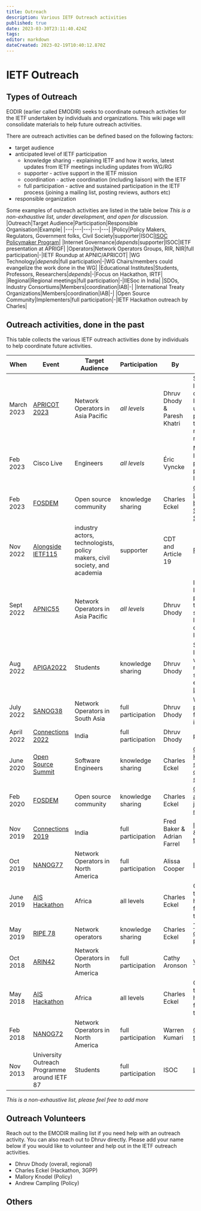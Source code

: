 ```yaml
---
title: Outreach
description: Various IETF Outreach activities 
published: true
date: 2023-03-30T23:11:40.424Z
tags: 
editor: markdown
dateCreated: 2023-02-19T10:40:12.870Z
---
```


# IETF Outreach

## Types of Outreach

EODIR (earlier called EMODIR) seeks to coordinate outreach activities for the IETF undertaken by individuals and organizations. This wiki page will consolidate materials to help future outreach activities. 

There are outreach activities can be defined based on the following factors:
- target audience 
- anticipated level of IETF participation 
	- knowledge sharing - explaining IETF and how it works, latest updates from IETF meetings including updates from WG/RG 
  - supporter - active support in the IETF mission 
  - coordination - active coordination (including liaison) with the IETF
  - full participation - active and sustained participation in the IETF process (joining a mailing list, posting reviews, authors etc) 
- responsible organization

Some examples of outreach activities are listed in the table below 
*This is a non-exhaustive list, under development, and open for discussion.*
|Outreach|Target Audience|Participation|Responsible Organisation|Example|
|---|---|---|---|---|
|Policy|Policy Makers, Regulators, Government folks, Civil Society|supporter|ISOC|[ISOC Policymaker Program](https://www.internetsociety.org/policy-programs/policymakers-program-to-ietf/)|
|Internet Governance|*depends*|supporter|ISOC|IETF presentation at APRIGF|
|Operators|Network Operators Groups, RIR, NIR|full participation|-|IETF Roundup at APNIC/APRICOT|
|WG Technology|*depends*|full participation|-|WG Chairs/members could evangelize the work done in the WG|
|Educational Institutes|Students, Professors, Researchers|*depends*|-|Focus on Hackathon, IRTF|
|Regional|Regional meetings|full participation|-|IIESoc in India|
|SDOs, Industry Consortiums|Members|coordination|IAB|-|
|International Treaty Organizations|Members|coordination|IAB|-|
|Open Source Community|Implementers|full participation|-|IETF Hackathon outreach by Charles|


## Outreach activities, done in the past

This table collects the various IETF outreach activities done by individuals to help coordinate future activities. 

|When|Event|Target Audience|Participation|By|Remarks|
|---|---|---|---|---|---|
|March 2023|[APRICOT 2023](https://2023.apricot.net/program/schedule/#/day/10)|Network Operators in Asia Pacific|*all levels*|Dhruv Dhody & Paresh Khatri|Sharing the latest development at IETF 115 and urging participation in the IETF 116 meeting in the region [Link](https://docs.google.com/presentation/d/1W0KrE_9yK7BTAcrwooTUX2VJ_mbnyIowAeMRGOWUEj8/edit?usp=sharing) [Blog](https://blog.apnic.net/2023/02/27/ietf-roundup-for-the-apnic-community/)|
|Feb 2023|Cisco Live|Engineers|*all levels*|Éric Vyncke|Making the Internet a better place by participating in IETF; [Link](https://www.ciscolive.com/on-demand/on-demand-library.html?search=ietf#/session/1675722375363001tXUL)|
| Feb 2023 | [FOSDEM](https://fosdem.org/2023/) | Open source community | knowledge sharing | Charles Eckel | [Creating Clear Linkage between Open Source and Standards](https://fosdem.org/2023/schedule/event/uncover_missing_link/)|
|Nov 2022| [Alongside IETF115](https://cdt.org/event/cdt-and-article-19-connecting-internet-protocols-and-standards-with-policy/)|industry actors, technologists, policy makers, civil society, and academia|supporter|CDT and Article 19|[Recording](https://www.youtube.com/watch?v=VjkTesGsnBs&feature=youtu.be&ab_channel=419ConsultingLimited)| 
|Sept 2022|[APNIC55](https://conference.apnic.net/54/program/schedule/#/day/7/apnic-technical-session-4)|Network Operators in Asia Pacific|*all levels*|Dhruv Dhody|Introduction to IETF, IETF participation in the region, and sharing the latest development at IETF 114 [Link](https://conference.apnic.net/54/assets/files/APSG129/ietfroundupforapnic5_1663123974.pdf)|
|Aug 2022|[APIGA2022](https://community.icann.org/display/GSEAPAC/APIGA+2022+Program)|Students|knowledge sharing|Dhruv Dhody|Sharing about IETF's way of working in a multi-stakeholder environment [Link](https://docs.google.com/presentation/d/1l7AdC9qTRcyh4Dv9AdvGZMB9Nqqp-8JweR7LCOyGnK8/edit?usp=sharing)|
|July 2022|[SANOG38](https://www.sanog.org/sanog38/program.html)|Network Operators in South Asia|full participation|Dhruv Dhody|Why operator participation from the region is low [Link](https://www.sanog.org/resources/sanog38/SANOG38_Conference-Dhruv_IETF.pdf)|
|April 2022|[Connections 2022](https://www.connections.iiesoc.in/abstract)|India|full participation|Dhruv Dhody|[pre-Event](https://www.youtube.com/watch?v=PdZlnNGBKZo&ab_channel=IIESoc)|
|June 2020|[Open Source Summit](https://events.linuxfoundation.org/archive/2021/open-source-summit-north-america/)|Software Engineers|knowledge sharing|Charles Eckel|[Open source - Killing standards organizations or saving them](https://osselc21.sched.com/event/lATv/in-person-github-gone-wrong-lessons-learned-from-organic-open-source-charles-eckel-cisco?iframe=yes&w=100%&sidebar=yes&bg=no)|
| Feb 2020 | [FOSDEM](https://archive.fosdem.org/2020/)|Open source community|knowledge sharing|Charles Eckel|[Open source and standards join forces for mutual benefit](https://archive.fosdem.org/2020/schedule/event/standards_organizations_and_open_source/)|
|Nov 2019|[Connections 2019](https://www.connections.iiesoc.in/2019)|India|full participation|Fred Baker & Adrian Farrel|[IETF Principles](https://drive.google.com/file/d/1pqZrBachcg-v9Ib-2Wk9gqHiqhqdEc6y/view) & [Contributing to IETF](https://drive.google.com/file/d/1dCAe3M_FVHEP0aeachoSDSEwqRHjA9UQ/view)|
|Oct 2019|[NANOG77](https://www.nanog.org/events/nanog-77/nanog-77-agenda/)|Network Operators in North America|full participation|Alissa Cooper|[IETF Track](https://pc.nanog.org/static/published/meetings/NANOG77/2074/20191029_Bonica_Ietf_Track__v1.pdf)|
|June 2019|[AIS Hackathon](https://hackathon.internetsummitafrica.org/doku.php?id=hackathon2019)|Africa|all levels|Charles Eckel|Combination of tutuorial and hackathon focused on IETF technologies|
|May 2019| [RIPE 78](https://ripe78.ripe.net/)|Network operators|knowledge sharing|Charles Eckel|[Tutorial: Model driven network programmability](https://ripe78.ripe.net/programme/meeting-plan/tutorials/)|
|Oct 2018|[ARIN42](https://www.arin.net/blog/2018/10/04/arin-42-day-1-daily-recap/)|Network Operators in North America|full participation|Cathy Aronson|[Video](https://www.youtube.com/watch?v=UTpk-CAWNt0&list=PL726kQ53RX6h6WZOZHuzHV4SBYjOog_O6&index=7&ab_channel=ARIN%28AmericanRegistryforInternetNumbers%29)|
|May 2018|[AIS Hackathon](https://hackathon.internetsummitafrica.org/doku.php?id=hackathon2018)|Africa|all levels|Charles Eckel|Combination of tutuorial and hackathon focused on IETF technologies|
|Feb 2018|[NANOG72](https://pc.nanog.org/static/published/meetings/NANOG72/agenda.html)|Network Operators in North America|full participation|Warren Kumari|[Operators and the IETF](https://pc.nanog.org/static/published/meetings/NANOG72/1616/20180220_Howard_Operators_And_The_v1.pdf)|
|Nov 2013|University Outreach Programme around IETF 87|Students|full participation|ISOC|[Link](https://www.ietf.org/blog/piloting-university-outreach-programme/)


*This is a non-exhaustive list, please feel free to add more*

## Outreach Volunteers

Reach out to the EMODIR mailing list if you need help with an outreach activity. You can also reach out to Dhruv directly. Please add your name below if you would like to volunteer and help out in the IETF outreach activities. 

- Dhruv Dhody (overall, regional)
- Charles Eckel (Hackathon, 3GPP)
- Mallory Knodel (Policy)
- Andrew Campling (Policy)

## Others




